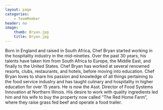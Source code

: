 ```yaml
---
layout: page
categories:
    - TeamMember
header: no
image:
    thumb: Bryan.jpg
    title: Bryan.jpg
---
```

Born in England and raised in South Africa, Chef Bryan started working in the hospitality industry in the mid-nineties. Over the past 30 years, his talents have taken him from South Africa to Europe, the Middle East, and finally to the United States. Chef Bryan has worked at several renowned resorts, clubs, restaurants, and hotels, before moving into education. Chef Bryan loves to share his passion and knowledge of all things pertaining to the food service industry and has taught culinary and hospitality in higher education for over 15 years. He is now the Asst. Director of Food Systems Innovation at Northern Illinois. His desire to work with quality ingredients led him and his wife to buy the property now called “The Red Home Farm”, where they raise grass fed beef and operate a food trailer.